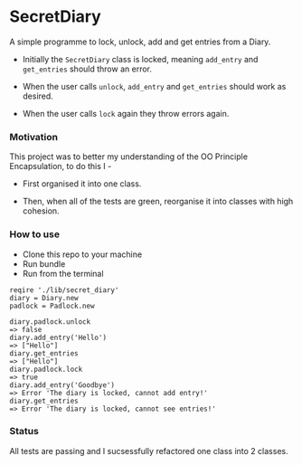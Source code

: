 # SecretDiary
A simple programme to lock, unlock, add and get entries from a Diary.

- Initially the `SecretDiary` class is locked, meaning `add_entry` and `get_entries` should throw an error.

- When the user calls `unlock`, `add_entry` and `get_entries` should work as desired.

- When the user calls `lock` again they throw errors again.

### Motivation 
This project was to better my understanding of the OO Principle Encapsulation, to do this I - 
- First organised it into one class.

- Then, when all of the tests are green, reorganise it into classes with high cohesion.

### How to use

- Clone this repo to your machine
- Run bundle 
- Run from the terminal

```
reqire './lib/secret_diary'
diary = Diary.new
padlock = Padlock.new

diary.padlock.unlock
=> false
diary.add_entry('Hello')
=> ["Hello"]
diary.get_entries
=> ["Hello"]
diary.padlock.lock
=> true
diary.add_entry('Goodbye')
=> Error 'The diary is locked, cannot add entry!'
diary.get_entries
=> Error 'The diary is locked, cannot see entries!'
```

### Status
All tests are passing and I sucsessfully refactored one class into 2 classes. 
